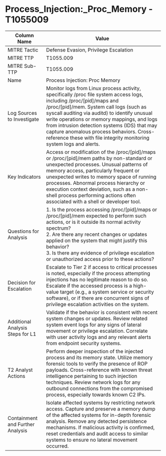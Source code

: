 # Process_Injection:_Proc_Memory - T1055009

| Column Name | Value |
|-------------|-------|
| MITRE Tactic | Defense Evasion, Privilege Escalation |
| MITRE TTP | T1055.009 |
| MITRE Sub-TTP | T1055.009 |
| Name | Process Injection: Proc Memory |
| Log Sources to Investigate | Monitor logs from Linux process activity, specifically /proc file system access logs, including /proc/[pid]/maps and /proc/[pid]/mem. System call logs (such as syscall auditing via auditd) to identify unusual write operations or memory mappings, and logs from intrusion detection systems (IDS) that may capture anomalous process behaviors. Cross-reference these with file integrity monitoring system logs and alerts. |
| Key Indicators | Access or modification of the /proc/[pid]/maps or /proc/[pid]/mem paths by non-standard or unexpected processes. Unusual patterns of memory access, particularly frequent or unexpected writes to memory space of running processes. Abnormal process hierarchy or execution context deviation, such as a non-shell process performing actions often associated with a shell or developer tool. |
| Questions for Analysis | 1. Is the process accessing /proc/[pid]/maps or /proc/[pid]/mem expected to perform such actions, or is it outside its normal activity spectrum?<br>2. Are there any recent changes or updates applied on the system that might justify this behavior?<br>3. Is there any evidence of privilege escalation or unauthorized access prior to these actions? |
| Decision for Escalation | Escalate to Tier 2 if access to critical processes is noted, especially if the process attempting injections has no legitimate reason to do so. Escalate if the accessed process is a high-value target (e.g., a system service or security software), or if there are concurrent signs of privilege escalation activities on the system. |
| Additional Analysis Steps for L1 | Validate if the behavior is consistent with recent system changes or updates. Review related system event logs for any signs of lateral movement or privilege escalation. Correlate with user activity logs and any relevant alerts from endpoint security systems. |
| T2 Analyst Actions | Perform deeper inspection of the injected process and its memory state. Utilize memory forensic tools to verify the presence of ROP payloads. Cross-reference with known threat intelligence pertaining to such injection techniques. Review network logs for any outbound connections from the compromised process, especially towards known C2 IPs. |
| Containment and Further Analysis | Isolate affected systems by restricting network access. Capture and preserve a memory dump of the affected systems for in-depth forensic analysis. Remove any detected persistence mechanisms. If malicious activity is confirmed, reset credentials and audit access to similar systems to ensure no lateral movement occurred. |
